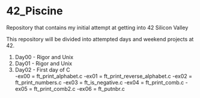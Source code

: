 # 42_Piscine
Repository that contains my initial attempt at getting into 42 Silicon Valley

This repository will be divided into attempted days and weekend projects at 42.


1) Day00 - Rigor and Unix
2) Day01 - Rigor and Unix
3) Day02 - First day of C  
-ex00 = ft_print_alphabet.c
-ex01 = ft_print_reverse_alphabet.c
-ex02 = ft_print_numbers.c
-ex03 = ft_is_negative.c
-ex04 = ft_print_comb.c
-ex05 = ft_print_comb2.c
-ex06 = ft_putnbr.c
  
